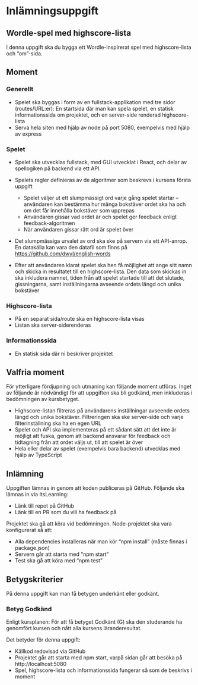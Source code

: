 # Inlämningsuppgift

## Wordle-spel med highscore-lista

I denna uppgift ska du bygga ett Wordle-inspirerat spel med highscore-lista och “om”-sida.

## Moment

### **Generellt**

- Spelet ska byggas i form av en fullstack-applikation med tre sidor (routes/URL:er): En startsida där man kan spela spelet, en statisk informationssida om projektet, och en server-side renderad highscore-lista
- Serva hela siten med hjälp av node på port 5080, exempelvis med hjälp av express

### **Spelet**

- Spelet ska utvecklas fullstack, med GUI utvecklat i React, och delar av spellogiken på backend via ett API.
- Spelets regler definieras av de algoritmer som beskrevs i kursens första uppgift

  - Spelet väljer ut ett slumpmässigt ord varje gång spelet startar – användaren kan bestämma hur många bokstäver ordet ska ha och om det får innehålla bokstäver som upprepas
  - Användaren gissar vad ordet är och spelet ger feedback enligt feedback-algoritmen
  - När användaren gissar rätt ord är spelet över

- Det slumpmässiga urvalet av ord ska ske på servern via ett API-anrop. En datakälla kan vara den datafil som finns på https://github.com/dwyl/english-words
- Efter att användaren klarat spelet ska hen få möjlighet att ange sitt namn och skicka in resultatet till en highscore-lista. Den data som skickas in ska inkludera namnet, tiden från att spelet startade till att det slutade, gissningarna, samt inställningarna avseende ordets längd och unika bokstäver

### **Highscore-lista**

- På en separat sida/route ska en highscore-lista visas
- Listan ska server-siderenderas

### **Informationssida**

- En statisk sida där ni beskriver projektet

## **Valfria moment**

För ytterligare fördjupning och utmaning kan följande moment utföras. Inget av följande är nödvändigt för att uppgiften ska bli godkänd, men inkluderas i bedömningen av kursbetyget.

- Highscore-listan filtreras på användarens inställningar avseende ordets längd och unika bokstäver. Filtreringen ska ske server-side och varje filterinställning ska ha en egen URL
- Spelet och API ska implementeras på ett sådant sätt att det inte är möjligt att fuska, genom att backend ansvarar för feedback och tidtagning från att ordet väljs ut, till att spelet är över
- Hela eller delar av spelet (exempelvis bara backend) utvecklas med hjälp av TypeScript

## Inlämning

Uppgiften lämnas in genom att koden publiceras på GitHub. Följande ska lämnas in via ItsLearning:

- Länk till repot på GitHub
- Länk till en PR som du vill ha feedback på

Projektet ska gå att köra vid bedömningen. Node-projektet ska vara konfigurerat så att:

- Alla dependencies installeras när man kör “npm install” (måste finnas i package.json)
- Servern går att starta med “npm start”
- Test ska gå att köra med “npm test”

## Betygskriterier

På denna uppgift kan man få betygen underkänt eller godkänt.

### **Betyg Godkänd**

Enligt kursplanen: För att få betyget Godkänt (G) ska den studerande ha genomfört kursen och nått alla kursens läranderesultat.

Det betyder för denna uppgift:

- Källkod redovisad via GitHub
- Projektet går att starta med npm start, varpå sidan går att besöka på http://localhost:5080
- Spel, highscore-lista och informationssida fungerar så som de beskrivs i moment
